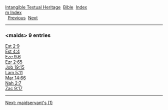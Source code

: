 [Intangible Textual Heritage](../../index)  [Bible](../index) 
[Index](index)   
[m Index](_m_)  
  [Previous](c07055)  [Next](c07057) 

------------------------------------------------------------------------

### &lt;maids&gt; 9 entries

[Est 2:9](../kjv/est002.htm#009)  
[Est 4:4](../kjv/est004.htm#004)  
[Eze 9:6](../kjv/eze009.htm#006)  
[Ezr 2:65](../kjv/ezr002.htm#065)  
[Job 19:15](../kjv/job019.htm#015)  
[Lam 5:11](../kjv/lam005.htm#011)  
[Mar 14:66](../kjv/mar014.htm#066)  
[Nah 2:7](../kjv/nah002.htm#007)  
[Zac 9:17](../kjv/zac009.htm#017)  

------------------------------------------------------------------------

[Next: maidservant's (1)](c07057)
